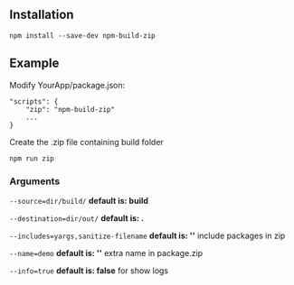 ## Installation

`npm install --save-dev npm-build-zip`

## Example

Modify YourApp/package.json:

```
"scripts": {
    "zip": "npm-build-zip"
    ...
}
```

Create the .zip file containing build folder
```
npm run zip
```

### Arguments 
`--source=dir/build/` **default is: build**

`--destination=dir/out/` **default is: .**

`--includes=yargs,sanitize-filename` **default is: ''** include packages in zip

`--name=demo` **default is: ''** extra name in package.zip

`--info=true` **default is: false** for show logs
